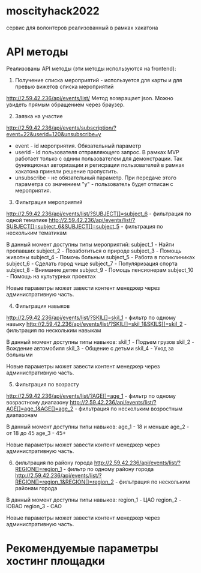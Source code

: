 # moscityhack2022
сервис для волонтеров реализованный в рамках хакатона



# API методы

Реализованы API методы (эти методы используются на frontend):
1. Получение списка мероприятий - используется для карты и для превью вижетов списка мероприятий

http://2.59.42.236/api/events/list/
Метод возвращает json. Можно увидеть прямым обращением через браузер.

2. Заявка на участие

http://2.59.42.236/api/events/subscription/?event=22&userid=120&unsubscribe=y
- event - id мероприятия. Обязательный параметр
- userid - id пользователя отправляющего запрос. В рамках MVP работает только с одним пользователем для демонстрации. Так фуникционал авторизации и регисрации пользователей в рамках хакатона приняли решение пропустить.
- unsubscribe - не обязательный параметр. При передаче этого параметра со значением "y" - пользователь будет отписан с мероприятия.


3. Фильтрация мероприятий

http://2.59.42.236/api/events/list/?SUBJECT[]=subject_6 - фильтрация по одной тематике
http://2.59.42.236/api/events/list/?SUBJECT[]=subject_6&SUBJECT[]=subject_5 - фильтрация по нескольким тематикам

В данный момент доступны типы мероприятий:
subject_1 - Найти пропавших
subject_2 - Позаботиться о природе
subject_3 - Помощь животны
subject_4 - Помочь больным
subject_5 - Работа в поликлиниках
subject_6 - Сделать город чище
subject_7 - Популяризация спорта
subject_8 - Внимание детям
subject_9 - Помощь пенсионерам
subject_10 - Помощь на культурных проектах

Новые параметры может завести контент менеджер через административную часть.

4. Фильтрация навыков

http://2.59.42.236/api/events/list/?SKIL[]=skil_1 - фильтр по одному навыку
http://2.59.42.236/api/events/list/?SKIL[]=skil_1&SKILS[]=skil_2 - фильтрация по нескольким навыкам

В данный момент доступны типы навыков:
skil_1 - Подъем грузов
skil_2 - Вождение автомобиля
skil_3 - Общение с детьми 
skil_4 - Уход за больными

Новые параметры может завести контент менеджер через административную часть.

5. Фильтрация по возрасту

http://2.59.42.236/api/events/list/?AGE[]=age_1 - фильтр по одному возрастному диапазону
http://2.59.42.236/api/events/list/?AGE[]=age_1&AGE[]=age_2 - фильтрация по нескольким возростным диапазонам

В данный момент доступны типы навыков:
age_1 - 18 и меньше
age_2 - от 18 до 45
age_3 - 45+

Новые параметры может завести контент менеджер через административную часть.

6. фильтрация по району города
http://2.59.42.236/api/events/list/?REGION[]=region_1 - фильтр по одному району города
http://2.59.42.236/api/events/list/?REGION[]=region_1&REGION[]=region_2 - фильтрация по нескольким районам города

В данный момент доступны типы навыков:
region_1 - ЦАО
region_2 - ЮВАО
region_3 - САО

Новые параметры может завести контент менеджер через административную часть.



# Рекомендуемые параметры хостинг площадки
